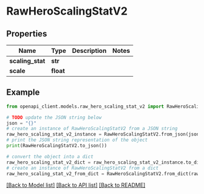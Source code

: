 # RawHeroScalingStatV2


## Properties

Name | Type | Description | Notes
------------ | ------------- | ------------- | -------------
**scaling_stat** | **str** |  | 
**scale** | **float** |  | 

## Example

```python
from openapi_client.models.raw_hero_scaling_stat_v2 import RawHeroScalingStatV2

# TODO update the JSON string below
json = "{}"
# create an instance of RawHeroScalingStatV2 from a JSON string
raw_hero_scaling_stat_v2_instance = RawHeroScalingStatV2.from_json(json)
# print the JSON string representation of the object
print(RawHeroScalingStatV2.to_json())

# convert the object into a dict
raw_hero_scaling_stat_v2_dict = raw_hero_scaling_stat_v2_instance.to_dict()
# create an instance of RawHeroScalingStatV2 from a dict
raw_hero_scaling_stat_v2_from_dict = RawHeroScalingStatV2.from_dict(raw_hero_scaling_stat_v2_dict)
```
[[Back to Model list]](../README.md#documentation-for-models) [[Back to API list]](../README.md#documentation-for-api-endpoints) [[Back to README]](../README.md)


